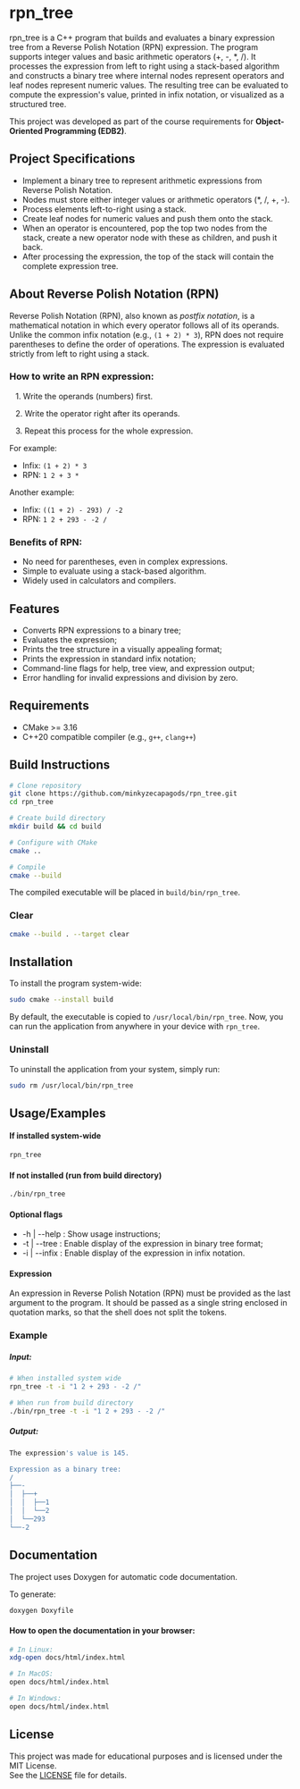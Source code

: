 # rpn_tree

rpn_tree is a C++ program that builds and evaluates a binary expression tree from a Reverse Polish Notation (RPN) expression. 
The program supports integer values and basic arithmetic operators (+, -, *, /). 
It processes the expression from left to right using a stack-based algorithm and constructs a binary tree where internal nodes represent operators and leaf nodes represent numeric values. 
The resulting tree can be evaluated to compute the expression's value, printed in infix notation, or visualized as a structured tree.

This project was developed as part of the course requirements for **Object-Oriented Programming (EDB2)**.

## Project Specifications

- Implement a binary tree to represent arithmetic expressions from Reverse Polish Notation.
- Nodes must store either integer values or arithmetic operators (*, /, +, -).
- Process elements left-to-right using a stack.
- Create leaf nodes for numeric values and push them onto the stack.
- When an operator is encountered, pop the top two nodes from the stack, create a new operator node with these as children, and push it back.
- After processing the expression, the top of the stack will contain the complete expression tree.


## About Reverse Polish Notation (RPN)  
Reverse Polish Notation (RPN), also known as *postfix notation*, is a mathematical notation in which every operator follows all of its operands.  
Unlike the common infix notation (e.g., `(1 + 2) * 3`), RPN does not require parentheses to define the order of operations. The expression is evaluated strictly from left to right using a stack.

### How to write an RPN expression:
&ensp; 1. Write the operands (numbers) first.

&ensp; 2. Write the operator right after its operands.

&ensp; 3. Repeat this process for the whole expression.

For example:
- Infix: `(1 + 2) * 3`  
- RPN: `1 2 + 3 *`

Another example:
- Infix: `((1 + 2) - 293) / -2`  
- RPN: `1 2 + 293 - -2 /`

### Benefits of RPN:
- No need for parentheses, even in complex expressions.
- Simple to evaluate using a stack-based algorithm.
- Widely used in calculators and compilers.
## Features

- Converts RPN expressions to a binary tree;
- Evaluates the expression;
- Prints the tree structure in a visually appealing format;
- Prints the expression in standard infix notation;
- Command-line flags for help, tree view, and expression output;
- Error handling for invalid expressions and division by zero.
## Requirements
- CMake >= 3.16  
- C++20 compatible compiler (e.g., `g++`, `clang++`)  
## Build Instructions
```bash
# Clone repository
git clone https://github.com/minkyzecapagods/rpn_tree.git
cd rpn_tree

# Create build directory
mkdir build && cd build

# Configure with CMake
cmake ..

# Compile
cmake --build 
```
The compiled executable will be placed in `build/bin/rpn_tree`.

### Clear
```bash
cmake --build . --target clear
```
## Installation

To install the program system-wide:
```bash
sudo cmake --install build
```
By default, the executable is copied to `/usr/local/bin/rpn_tree`.
Now, you can run the application from anywhere in your device with `rpn_tree`.

### Uninstall
To uninstall the application from your system, simply run:
```bash
sudo rm /usr/local/bin/rpn_tree
```
## Usage/Examples

#### If installed system-wide
```bash
rpn_tree
```
#### If not installed (run from build directory)
```bash
./bin/rpn_tree
```
#### Optional flags
- -h | --help : Show usage instructions;
- -t | --tree : Enable display of the expression in binary tree format;
- -i | --infix : Enable display of the expression in infix notation.

#### Expression
An expression in Reverse Polish Notation (RPN) must be provided as the last argument to the program.
It should be passed as a single string enclosed in quotation marks, so that the shell does not split the tokens.

### Example
##### Input:
```bash
# When installed system wide
rpn_tree -t -i "1 2 + 293 - -2 /"

# When run from build directory
./bin/rpn_tree -t -i "1 2 + 293 - -2 /"
```
##### Output:
```bash
The expression's value is 145.

Expression as a binary tree:
/
├──-
│  ├──+
│  │  ├──1
│  │  └──2
│  └──293
└──-2
```
## Documentation

The project uses Doxygen for automatic code documentation.

To generate:
```bash
doxygen Doxyfile
```

#### How to open the documentation in your browser:
```bash
# In Linux:
xdg-open docs/html/index.html

# In MacOS:
open docs/html/index.html

# In Windows:
open docs/html/index.html
```

## License
This project was made for educational purposes and is licensed under the MIT License.  
See the [LICENSE](https://choosealicense.com/licenses/mit/) file for details.

